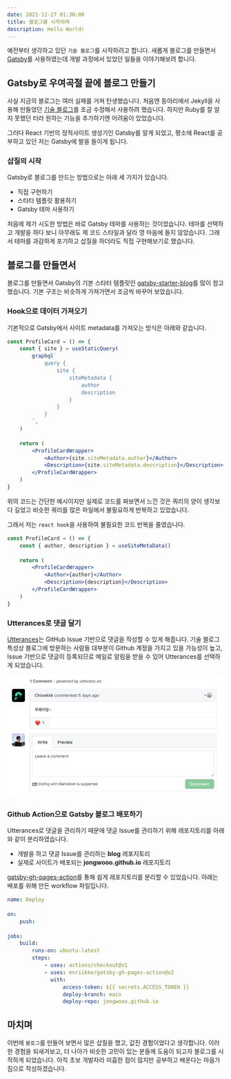 ```yaml
---
date: 2021-12-27 01:30:00
title: 블로그를 시작하며
description: Hello World!
---
```


예전부터 생각하고 있던 `기술 블로그`를 시작하려고 합니다. 새롭게 블로그를 만들면서 [Gatsby](https://www.gatsbyjs.com)를 사용하였는데 개발 과정에서 있었던 일들을 이야기해보려 합니다.

## Gatsby로 우여곡절 끝에 블로그 만들기

사실 지금의 블로그는 여러 실패를 거쳐 탄생했습니다. 처음엔 동아리에서 Jekyll을 사용해 만들었던 [기술 블로그](https://likelionmyongji.github.io)를 조금 수정해서 사용하려 했습니다. 하지만 Ruby를 잘 알지 못했던 터라 원하는 기능을 추가하기엔 어려움이 있었습니다.

그러다 React 기반의 정적사이트 생성기인 Gatsby를 알게 되었고, 평소에 React를 공부하고 있던 저는 Gatsby에 발을 들이게 됩니다.

### 삽질의 시작

Gatsby로 블로그를 만드는 방법으로는 아래 세 가지가 있습니다.

-   직접 구현하기
-   스타터 템플릿 활용하기
-   Gatsby 테마 사용하기

처음에 제가 시도한 방법은 바로 Gatsby 테마를 사용하는 것이었습니다. 테마를 선택하고 개발을 하다 보니 아무래도 제 코드 스타일과 달라 영 마음에 들지 않았습니다. 그래서 테마를 과감하게 포기하고 삽질을 하더라도 직접 구현해보기로 했습니다.

## 블로그를 만들면서

블로그를 만들면서 Gatsby의 기본 스타터 템플릿인 [gatsby-starter-blog](https://github.com/gatsbyjs/gatsby-starter-blog)를 많이 참고했습니다. 기본 구조는 비슷하게 가져가면서 조금씩 바꾸어 보았습니다.

### Hook으로 데이터 가져오기

기본적으로 Gatsby에서 사이트 metadata를 가져오는 방식은 아래와 같습니다.

```jsx
const ProfileCard = () => {
    const { site } = useStaticQuery(
        graphql`
            query {
                site {
                    siteMetadata {
                        author
                        description
                    }
                }
            }
        `,
    )

    return (
        <ProfileCardWrapper>
            <Author>{site.siteMetadata.author}</Author>
            <Description>{site.siteMetadata.description}</Description>
        </ProfileCardWrapper>
    )
}
```

위의 코드는 간단한 예시이지만 실제로 코드를 짜보면서 느낀 것은 쿼리의 양이 생각보다 길었고 비슷한 쿼리를 많은 파일에서 불필요하게 반복하고 있었습니다.

그래서 저는 `react hook`을 사용하여 불필요한 코드 반복을 줄였습니다.

```jsx
const ProfileCard = () => {
    const { author, description } = useSiteMetaData()

    return (
        <ProfileCardWrapper>
            <Author>{author}</Author>
            <Description>{description}</Description>
        </ProfileCardWrapper>
    )
}
```

### Utterances로 댓글 달기

[Utterances](https://utteranc.es)는 GitHub Issue 기반으로 댓글을 작성할 수 있게 해줍니다. 기술 블로그 특성상 블로그에 방문하는 사람들 대부분이 Github 계정을 가지고 있을 가능성이 높고, Issue 기반으로 댓글이 등록되므로 메일로 알림을 받을 수 있어 Utterances를 선택하게 되었습니다.

![Utterances](./utterances.png "[Utterances](https://utteranc.es)로 구현한 댓글 기능")

### Github Action으로 Gatsby 블로그 배포하기

Utterances로 댓글을 관리하기 때문에 댓글 Issue를 관리하기 위해 레포지토리를 아래와 같이 분리하였습니다.

-   개발을 하고 댓글 Issue를 관리하는 **blog** 레포지토리
-   실제로 사이트가 배포되는 **jongwooo.github.io** 레포지토리

[gatsby-gh-pages-action](https://github.com/enriikke/gatsby-gh-pages-action)를 통해 쉽게 레포지토리를 분리할 수 있었습니다. 아래는 배포를 위해 만든 workflow 파일입니다.

```yml
name: Deploy

on:
    push:

jobs:
    build:
        runs-on: ubuntu-latest
        steps:
            - uses: actions/checkout@v1
            - uses: enriikke/gatsby-gh-pages-action@v2
              with:
                  access-token: ${{ secrets.ACCESS_TOKEN }}
                  deploy-branch: main
                  deploy-repo: jongwooo.github.io
```

## 마치며

이번에 `블로그`를 만들어 보면서 많은 삽질을 했고, 값진 경험이었다고 생각합니다. 이러한 경험을 되새겨보고, 더 나아가 비슷한 고민이 있는 분들께 도움이 되고자 블로그를 시작하게 되었습니다. 아직 초보 개발자라 미흡한 점이 많지만 공부하고 배운다는 마음가짐으로 작성하겠습니다.
